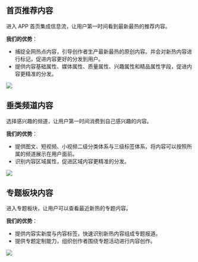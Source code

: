 ## 首页推荐内容
进入 APP 首页集成信息流，让用户第一时间看到最新最热的推荐内容。

**我们的优势**：
- 捕捉全网热点内容，引导创作者生产最新最热的原创内容。并会对新热内容进行标记，促进内容更好的分发到用户。
- 提供内容基础属性、媒体属性、质量属性、兴趣属性和精品属性字段，促进内容更精准的分发。

![](https://qcloudimg.tencent-cloud.cn/raw/00c76f0ae71dc053275239546c6df0c9.png)

## 垂类频道内容

选择感兴趣的频道，让用户第一时间消费到自己感兴趣的内容。

**我们的优势**：

- 提供图文、短视频、小视频二级分类体系与三级标签体系，将内容可以按照所属的频道展示在用户面前。
- 识别内容区域属性，促进区域内容更精准的分发。

![](https://qcloudimg.tencent-cloud.cn/raw/03be55a9d0169f32e586ba7713b5d853.png)

## 专题板块内容

进入专题板块，让用户可以查看最近新热的专题内容。

**我们的优势**：

- 提供内容实新度与内容标签，快速识别新热内容组成专题报道。
- 提供专题定制能力，组织创作者围绕专题活动进行内容创作。

![](https://qcloudimg.tencent-cloud.cn/raw/752c4a4597c10b6acbe5ad945fa33ebd.jpg)
